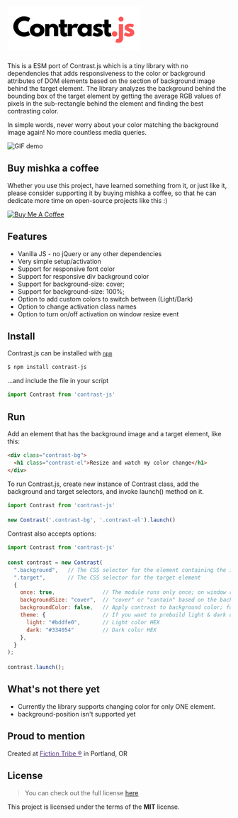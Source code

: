 # ![Contrast.js logo](https://raw.githubusercontent.com/victrme/Contrast.js/master/assets/logo.png)

This is a ESM port of Contrast.js which is a tiny library with no dependencies that adds responsiveness to the color or background attributes of DOM elements based on the section of background image behind the target element.
The library analyzes the background behind the bounding box of the target element by getting the average RGB values of pixels in the sub-rectangle behind the element and finding the best contrasting color.

In simple words, never worry about your color matching the background image again! No more countless media queries.

![GIF demo](img/demo-2.gif)

## Buy mishka a coffee

Whether you use this project, have learned something from it, or just like it, please consider supporting it by buying mishka a coffee, so that he can dedicate more time on open-source projects like this :)

<a href="https://www.buymeacoffee.com/mishka" target="_blank"><img src="https://www.buymeacoffee.com/assets/img/guidelines/download-assets-sm-1.svg" alt="Buy Me A Coffee" style="height: auto !important;width: auto !important;" ></a>

## Features

-   Vanilla JS - no jQuery or any other dependencies
-   Very simple setup/activation
-   Support for responsive font color
-   Support for responsive div background color
-   Support for background-size: cover;
-   Support for background-size: 100%;
-   Option to add custom colors to switch between (Light/Dark)
-   Option to change activation class names
-   Option to turn on/off activation on window resize event

## Install

Contrast.js can be installed with [`npm`](https://www.npmjs.com/package/contrast-js)

```sh
$ npm install contrast-js
```

…and include the file in your script

```js
import Contrast from 'contrast-js'
```

## Run

Add an element that has the background image and a target element, like this:

```html
<div class="contrast-bg">
  <h1 class="contrast-el">Resize and watch my color change</h1>
</div>
```

To run Contrast.js, create new instance of Contrast class, add the background and target selectors, and invoke launch() method on it.

```javascript
import Contrast from 'contrast-js'

new Contrast('.contrast-bg', '.contrast-el').launch()
```

Contrast also accepts options:

```javascript
import Contrast from 'contrast-js'

const contrast = new Contrast(
  ".background",   // The CSS selector for the element containing the image
  ".target",       // The CSS selector for the target element
  {
    once: true,               // The module runs only once; on window resize by default
    backgroundSize: "cover",  // "cover" or "contain" based on the background-size property in css
    backgroundColor: false,   // Apply contrast to background color; font color by default
    theme: {                  // If you want to prebuild light & dark colors
      light: "#bddfe0",       // Light color HEX
      dark: "#334054"         // Dark color HEX
    },
  }
);

contrast.launch();
```

## What's not there yet

-   Currently the library supports changing color for only ONE element.
-   background-position isn't supported yet

## Proud to mention

Created at <a style="color:#52337c;" href="https://fictiontribe.com">Fiction Tribe ®</a> in Portland, OR

## License

> You can check out the full license [here](https://github.com/victrme/Contrast.js/LICENSE.md)

This project is licensed under the terms of the **MIT** license.
